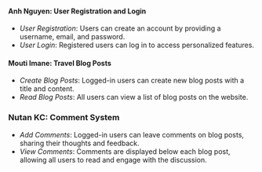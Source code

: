 #### Anh Nguyen: User Registration and Login
- *User Registration*: Users can create an account by providing a username, email, and password.
- *User Login*: Registered users can log in to access personalized features.

#### Mouti Imane: Travel Blog Posts
- *Create Blog Posts*: Logged-in users can create new blog posts with a title and content.
- *Read Blog Posts*: All users can view a list of blog posts on the website.

### Nutan KC: Comment System
- *Add Comments*: Logged-in users can leave comments on blog posts, sharing their thoughts and feedback.
- *View Comments*: Comments are displayed below each blog post, allowing all users to read and engage with the discussion.
